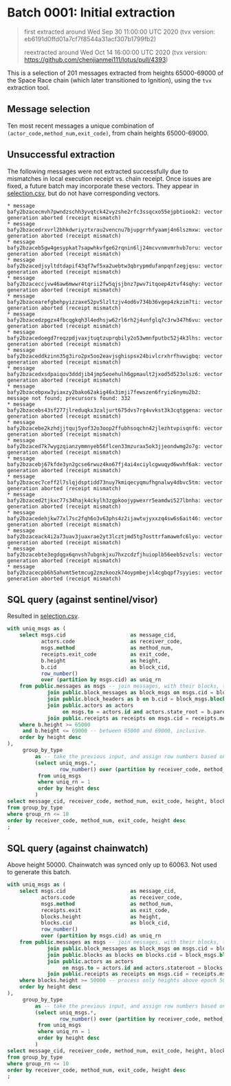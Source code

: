 # Batch 0001: Initial extraction

> first extracted around Wed Sep 30 11:00:00 UTC 2020 (tvx version: eb6191d0ffd01a7cf7f8544a31acf307b1799fb2)
>
> reextracted around Wed Oct 14 16:00:00 UTC 2020 (tvx version: https://github.com/chenjianmei111/lotus/pull/4393)

This is a selection of 201 messages extracted from heights 65000-69000 of
the Space Race chain (which later transitioned to Ignition), using the `tvx`
extraction tool.

## Message selection

Ten most recent messages a unique combination of
`(actor_code,method_num,exit_code)`, from chain heights 65000-69000.

## Unsuccessful extraction

The following messages were not extracted successfully due to mismatches in
local execution receipt vs. chain receipt. Once issues are fixed, a future batch
may incorporate these vectors. They appear in [selection.csv](./selection.csv),
but do not have corresponding vectors.

```
* message bafy2bzacecmvh7pwndzschh3yvqtck42vyzshe2rfc3ssqcxo55ejpbtiook2: vector generation aborted (receipt mismatch)
* message bafy2bzacedrxvrl2bhkdwriyztxrau2vencnu7bjupgrrhfyaamj4n6lszmxw: vector generation aborted (receipt mismatch)
* message bafy2bzaceb5gw4gesypkat7sapwhkvfge62rqnin6lj24mcvvnmvmrhvb7oru: vector generation aborted (receipt mismatch)
* message bafy2bzacedjsyltdtdapif43qf7wf5xa2uebtw3qbrypmdufanpqnfzegjqsu: vector generation aborted (receipt mismatch)
* message bafy2bzaceccjvw46aw6mwwr4tqrii2fw5qjsjbnz7pwv7itqoep4ztvf4sqhy: vector generation aborted (receipt mismatch)
* message bafy2bzacearefgbehpyizzaxe52pv5lzltzjv4od6v734b36vgep4zkzim7ti: vector generation aborted (receipt mismatch)
* message bafy2bzacedzpgzx4fbcqgkqh3l4edhsjw62rl6rh2j4unfglq7c3rw347h6vu: vector generation aborted (receipt mismatch)
* message bafy2bzacedoegd7reqzpdjvaxjtuqtzuprqbily2o53wmnfputbc52j4k3lhs: vector generation aborted (receipt mismatch)
* message bafy2bzaceddkzinn35g3iro2px5oo2eavjsghispsx24bivlcrxhrfhvwigbq: vector generation aborted (receipt mismatch)
* message bafy2bzacedxsdpaiqov3dddjib4jmp5eoehulh6gpmault2jxod5d523olsz6: vector generation aborted (receipt mismatch)
* message bafy2bzacebpxw3yiaxzy2bako62akig46x3imji7fewszen6fryiz6nymu2b2: message not found; precursors found: 332
* message bafy2bzacebs43sf277jlreduqkx3zaljurt675dvs7rg4vvkst3k3cqtggena: vector generation aborted (receipt mismatch)
* message bafy2bzacebe2kzhdjjtquj5yof32o3oop2ffubhsoqchn42jlezhtvpisqnf6: vector generation aborted (receipt mismatch)
* message bafy2bzaced7k7wygzqianzymmnyeb56flcen33mzurax5ok3jjeondwmg2o7g: vector generation aborted (receipt mismatch)
* message bafy2bzacebj67kfde3yn2gcse6rwuz4ko67fj4ai4xciylcgwuqyd6wvhf6ak: vector generation aborted (receipt mismatch)
* message bafy2bzacec7ceff2l7slqjdsptidd73nuy7kmiqecyqmufhgnalwy4dbvc5tm: vector generation aborted (receipt mismatch)
* message bafy2bzaced2tjkxc77s34hajk4ckylh3zgpkoojypwexrr5eamdwi527lbnha: vector generation aborted (receipt mismatch)
* message bafy2bzacedehjkw77xl7sc2fqh6o3v63phs4z2ijawtujyxxzq4sw6s6ait46: vector generation aborted (receipt mismatch)
* message bafy2bzaceack4i2a73uav3juaxrae2yt3lcztjmd5tg7osttrfamawmfc6lyo: vector generation aborted (receipt mismatch)
* message bafy2bzacebte3egdqgx6qnvsh7ubgnkjxu7hxzcdzfjhuioplb56eeb5zvzls: vector generation aborted (receipt mismatch)
* message bafy2bzacecpb6h5ahvmt5etmcug2zmzkoozk74oypmbejxl4cgbqpf7syyies: vector generation aborted (receipt mismatch)
```

## SQL query (against sentinel/visor)

Resulted in [selection.csv](./selection.csv).

```sql
with uniq_msgs as (
    select msgs.cid                     as message_cid,
           actors.code                  as receiver_code,
           msgs.method                  as method_num,
           receipts.exit_code           as exit_code,
           b.height                     as height,
           b.cid                        as block_cid,
           row_number()
           over (partition by msgs.cid) as uniq_rn
    from public.messages as msgs -- join messages, with their blocks, their actor types, and receipts.
             join public.block_messages as block_msgs on msgs.cid = block_msgs.message
             join public.block_headers as b on b.cid = block_msgs.block
             join public.actors as actors
                  on msgs.to = actors.id and actors.state_root = b.parent_state_root -- this is not precise, but actor types are immutable, so it'll suffice
             join public.receipts as receipts on msgs.cid = receipts.message
    where b.height >= 65000
     and b.height <= 69000 -- between 65000 and 69000, inclusive.
    order by height desc
),
     group_by_type
         as -- take the previous input, and assign row numbers based on message_cid; we'll only retain unique messages.
         (select uniq_msgs.*,
                 row_number() over (partition by receiver_code, method_num, exit_code order by height desc) as group_rn
          from uniq_msgs
          where uniq_rn = 1
          order by height desc
         )
select message_cid, receiver_code, method_num, exit_code, height, block_cid, group_rn as seq
from group_by_type
where group_rn <= 10
order by receiver_code, method_num, exit_code, height desc
;
```


## SQL query (against chainwatch)

Above height 50000. Chainwatch was synced only up to 60063. Not used to
generate this batch.

```sql
with uniq_msgs as (
    select msgs.cid                     as message_cid,
           actors.code                  as receiver_code,
           msgs.method                  as method_num,
           receipts.exit                as exit_code,
           blocks.height                as height,
           blocks.cid                   as block_cid,
           row_number()
           over (partition by msgs.cid) as uniq_rn
    from public.messages as msgs -- join messages, with their blocks, their actor types, and receipts.
             join public.block_messages as block_msgs on msgs.cid = block_msgs.message
             join public.blocks as blocks on blocks.cid = block_msgs.block
             join public.actors as actors
                  on msgs.to = actors.id and actors.stateroot = blocks.parentstateroot -- this is not precise, but actor types are immutable, so it'll suffice
             join public.receipts as receipts on msgs.cid = receipts.msg
    where blocks.height >= 50000 -- process only heights above epoch 50000; chainwatch only synced up to 60063.
    order by height desc
),
     group_by_type
         as -- take the previous input, and assign row numbers based on message_cid; we'll only retain unique messages.
         (select uniq_msgs.*,
                 row_number() over (partition by receiver_code, method_num, exit_code order by height desc) as group_rn
          from uniq_msgs
          where uniq_rn = 1
          order by height desc
         )
select message_cid, receiver_code, method_num, exit_code, height, block_cid, group_rn as seq
from group_by_type
where group_rn <= 10
order by receiver_code, method_num, exit_code, height desc
;
```